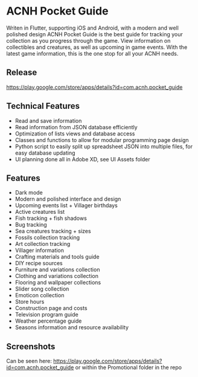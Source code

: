 # ACNH Pocket Guide
Writen in Flutter, supporting iOS and Android, with a modern and well polished design ACNH Pocket Guide is the best guide for tracking your collection as you progress through the game. View information on collectibles and creatures, as well as upcoming in game events. With the latest game information, this is the one stop for all your ACNH needs.
## Release
https://play.google.com/store/apps/details?id=com.acnh.pocket_guide

## Technical Features
 - Read and save information
 - Read information from JSON database efficiently
 - Optimization of lists views and database access
 - Classes and functions to allow for modular programming page design
 - Python script to easily split up spreadsheet JSON into multiple files, for easy database updating
 - UI planning done all in Adobe XD, see UI Assets folder

## Features

- Dark mode
- Modern and polished interface and design
- Upcoming events list + Villager birthdays
- Active creatures list
- Fish tracking + fish shadows
- Bug tracking
- Sea creatures tracking + sizes
- Fossils collection tracking
- Art collection tracking
- Villager information
- Crafting materials and tools guide
- DIY recipe sources
- Furniture and variations collection
- Clothing and variations collection
- Flooring and wallpaper collections
- Slider song collection
- Emoticon collection
- Store hours
- Construction page and costs
- Television program guide
- Weather percentage guide
- Seasons information and resource availability

## Screenshots
Can be seen here: https://play.google.com/store/apps/details?id=com.acnh.pocket_guide
or within the Promotional folder in the repo

